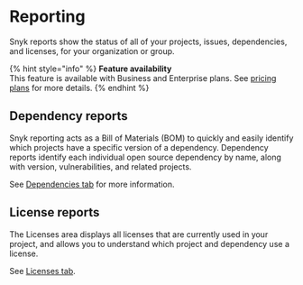# Reporting

Snyk reports show the status of all of your projects, issues, dependencies, and licenses, for your organization or group.

{% hint style="info" %}
**Feature availability**\
This feature is available with Business and Enterprise plans. See [pricing plans](https://snyk.io/plans/) for more details.
{% endhint %}

## Dependency reports

Snyk reporting acts as a Bill of Materials (BOM) to quickly and easily identify which projects have a specific version of a dependency. Dependency reports identify each individual open source dependency by name, along with version, vulnerabilities, and related projects.

See [Dependencies tab](../../features/reports/dependencies-tab.md) for more information.

## License reports

The Licenses area displays all licenses that are currently used in your project, and allows you to understand which project and dependency use a license.

See [Licenses tab](https://docs.snyk.io/reports-1/reports/licenses-tab).
